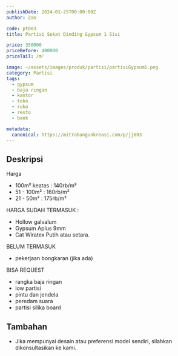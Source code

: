 ```yaml
---
publishDate: 2024-01-25T00:00:00Z
author: Zan

code: pt003
title: Partisi Sekat Dinding Gypsum 1 Sisi

price: 350000
priceBefore: 400000
priceTail: /m²

image: ~/assets/images/produk/partisi/partisiGypsum1.png
category: Partisi
tags:
  - gypsum
  - baja ringan
  - kantor
  - toko
  - ruko
  - resto
  - bank

metadata:
  canonical: https://mitrabangunkreasi.com/p/jj003
---
```


## Deskripsi


Harga
- 100m² keatas : 140rb/m² 
- 51 - 100m² : 160rb/m²
- 21 - 50m² : 175rb/m²

HARGA SUDAH TERMASUK :
- Hollow galvalum
- Gypsum Aplus 9mm
- Cat Wiratex Putih atau setara.

BELUM TERMASUK
- pekerjaan bongkaran (jika ada)

BISA REQUEST
- rangka baja ringan
- low partisi
- pintu dan jendela
- peredam suara
- partisi silika board

## Tambahan
- Jika mempunyai desain atau preferensi model sendiri, silahkan dikonsultasikan ke kami.